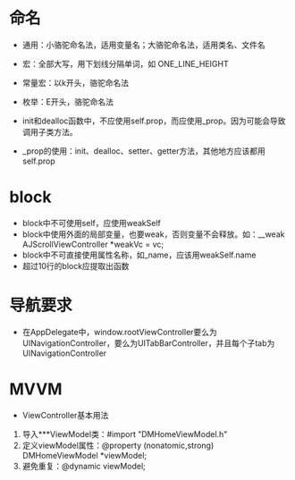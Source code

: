 
# 命名
* 通用：小骆驼命名法，适用变量名；大骆驼命名法，适用类名、文件名
* 宏：全部大写，用下划线分隔单词，如 ONE_LINE_HEIGHT
* 常量宏：以k开头，骆驼命名法
* 枚举：E开头，骆驼命名法

* init和dealloc函数中，不应使用self.prop，而应使用_prop。因为可能会导致调用子类方法。

* _prop的使用：init、dealloc、setter、getter方法，其他地方应该都用self.prop

# block
* block中不可使用self，应使用weakSelf
* block中使用外面的局部变量，也要weak，否则变量不会释放。如：__weak AJScrollViewController *weakVc = vc;
* block中不可直接使用属性名称，如_name，应该用weakSelf.name
* 超过10行的block应提取出函数

# 导航要求
* 在AppDelegate中，window.rootViewController要么为UINavigationController，要么为UITabBarController，并且每个子tab为UINavigationController

# MVVM
* ViewController基本用法
1. 导入***ViewModel类：#import "DMHomeViewModel.h"
2. 定义viewModel属性：@property (nonatomic,strong) DMHomeViewModel *viewModel;
3. 避免重复：@dynamic viewModel;

